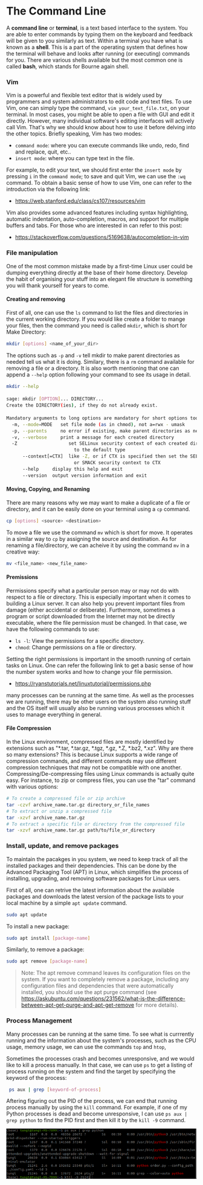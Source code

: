 # The Command Line

A **command line** or **terminal**, is a text based interface to the system. You are able to enter commands by typing them on the keyboard and feedback will be given to you similarly as text. Within a terminal you have what is known as a **shell**. This is a part of the operating system that defines how the terminal will behave and looks after running (or executing) commands for you. There are various shells available but the most common one is called **bash**, which stands for Bourne again shell.

### Vim

Vim is a powerful and flexible text editor that is widely used by programmers and system administrators to edit code and text files. To use Vim, one can simply type the command, `vim your_text_file.txt`, on your terminal. In most cases, you might be able to open a file with GUI and edit it directly. However, many individual software's editing interfaces will actively call Vim. That's why we should know about how to use it before delving into the other topics. Briefly speaking, Vim has two modes:

* `command mode`: where you can execute commands like undo, redo, find and replace, quit, etc..
* `insert mode`: where you can type text in the file.

For example, to edit your text, we should first enter the `insert mode` by pressing `i` in the `command mode`; to save and quit Vim, we can use the `:wq` command. To obtain a basic sense of how to use Vim, one can refer to the introduction via the following link: 
- https://web.stanford.edu/class/cs107/resources/vim 


Vim also provides some advanced features including syntax highlighting, automatic indentation, auto-completion, macros, and support for multiple buffers and tabs. For those who are interested in can refer to this post:
- https://stackoverflow.com/questions/5169638/autocompletion-in-vim


### File manipulation
One of the most common mistake made by a first-time Linux user could be dumping everything directly at the base of their home directory. Develop the habit of organising your stuff into an elegant file structure is something you will thank yourself for years to come.

#### Creating and removing
First of all, one can use the `ls` command to list the files and directories in the current working directory. If you would like create a folder to mange your files, then the command you need is called `mkdir`, which is short for Make Directory:
```sh
mkdir [options] <name_of_your_dir>
```
The options such as `-p` and `-v` tell mkdir to make parent directories as needed  tell us what it is doing. Similary, there is a `rm` command available for removing a file or a directory. It is also worth mentioning that one can append a `--help` option following your command to see its usage in detail.
```sh
mkdir --help

sage: mkdir [OPTION]... DIRECTORY...
Create the DIRECTORY(ies), if they do not already exist.

Mandatory arguments to long options are mandatory for short options too.
  -m, --mode=MODE   set file mode (as in chmod), not a=rwx - umask
  -p, --parents     no error if existing, make parent directories as needed
  -v, --verbose     print a message for each created directory
  -Z                   set SELinux security context of each created directory
                         to the default type
      --context[=CTX]  like -Z, or if CTX is specified then set the SELinux
                         or SMACK security context to CTX
      --help     display this help and exit
      --version  output version information and exit

```


#### Moving, Copying, and Renaming 
There are many reasons why we may want to make a duplicate of a file or directory, and it can be easily done on your terminal using a `cp` command.
```sh
cp [options] <source> <destination>
```


To move a file we use the command `mv` which is short for move. It operates in a similar way to `cp` by assigning the source and destination. As for renaming a file/directory, we can acheive it by using the command `mv` in a creative way:
```sh
mv <file_name> <new_file_name>
```

#### Premissions
 Permissions specify what a particular person may or may not do with respect to a file or directory. This is especially important when it comes to building a Linux server. It can also help you prevent important files from damage (either accidental or deliberate). Furthermore, sometimes a program or script downloaded from the Internet may not be directly executable, where the file permission must be changed. In that case, we have the following commands to use:

 * `ls -l`: View the permissions for a specific directory.
 * `chmod`: Change permissions on a file or directory.

 Setting the right permissions is important in the smooth running of certain tasks on Linux. One can refer the following link to get a basic sense of how the number system works and how to change your file permission.
 - https://ryanstutorials.net/linuxtutorial/permissions.php


 many processes can be running at the same time. As well as the processes we are running, there may be other users on the system also running stuff and the OS itself will usually also be running various processes which it uses to manage everything in general.

#### File Compression
In the Linux environment, compressed files are mostly identified by extensions such as "*.tar, *.tar.gz, *.tgz, *.gz, *.Z, *.bz2, *.xz". Why are there so many extensions? This is because Linux supports a wide range of compression commands, and different commands may use different compression techniques that may not be compatible with one another. Compressing/De-compressing files using Linux commands is actually quite easy. For instance, to zip or compress files, you can use the "tar" command with various options:
```sh
# To create a compressed file or zip archive
tar -czvf archive_name.tar.gz directory_or_file_names
# To extract or unzip a compressed file
tar -xzvf archive_name.tar.gz
# To extract a specific file or directory from the compressed file
tar -xzvf archive_name.tar.gz path/to/file_or_directory
```

### Install, update, and remove packages
To maintain the pacakges in you system, we need to keep track of all the installed packages and their dependencies. This can be done by the Advanced Packaging Tool (APT) in Linux, which simplifies the process of installing, upgrading, and removing software packages for Linux uers.

First of all, one can retrive the latest information about the available packages and downloads the latest version of the package lists to your local machine by a simple `apt update` command.
```sh
sudo apt update 
```
To install a new package:  
```sh
sudo apt install [package-name]
```

Similarly, to remove a package:
```sh
sudo apt remove [package-name]
```

>Note: The apt remove command leaves its configuration files on the system. If you want to completely remove a package, including any configuration files and dependencies that were automatically installed, you should use the apt purge command (see https://askubuntu.com/questions/231562/what-is-the-difference-between-apt-get-purge-and-apt-get-remove for more details).

### Process Management
Many processes can be running at the same time. To see what is currrently running and the information about the system's processes, such as the CPU usage, memory usage, we can use the commands `top` and `htop`,

 Sometimes the processes crash and becomes unresponsive, and we would like to kill a process manually. In that case, we can use `ps` to get a listing of process running on the system and find the target by specifying the keyword of the process:
```sh
 ps aux | grep [keyword-of-process]
```
Aftering figuring out the PID of the process, we can end that running process manually by using the `kill` command. For example, if one of my Python processes is dead and become unresponsive, I can use `ps aux | grep python` to find the PID first and then kill it by the `kill -9` command.


![Kill Process](images/kill_process.png)

